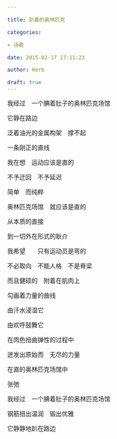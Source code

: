 ```yaml
---

title: 趴着的奥林匹克

categories:

- 诗歌

date: 2015-02-17 17:11:23

author: Herb

draft: true
---
```


我经过　一个腆着肚子的奥林匹克场馆

它静在路边

泛着油光的金属构架　撑不起

一条刚正的直线



我在想　运动应该是直的

不予迂回　不予延迟

简单　而纯粹

奥林匹克场馆　就应该是直的

从本质的直接

到一切外在形式的耿介



我希望　　只有运动员是弯的

不必取向　不能人格　不是脊梁

而且健硕的　附着在肌肉上

勾画着力量的曲线

由汗水浸湿它

由欢呼鼓舞它

在肉色扭曲弹性的过程中

迸发出原始而　无尽的力量

在直的奥林匹克场馆中

张弛



我经过　一个腆着肚子的奥林匹克场馆

钢筋扭出温润　锻出优雅

它静静地趴在路边